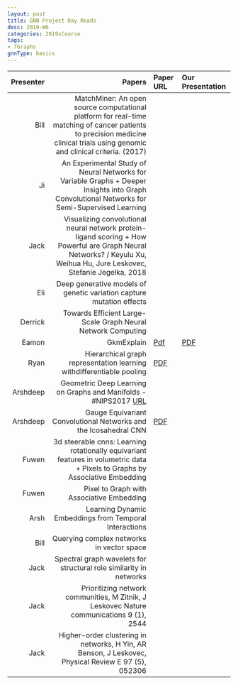 ```yaml
---
layout: post
title: GNN Project Day Reads
desc: 2019-W6
categories: 2019sCourse
tags:
- 7Graphs
gnnType: basics
---
```


| Presenter | Papers | Paper URL| Our Presentation | 
| -----: | -------------------------------: | :----- | :----- | 
| Bill |  MatchMiner: An open source computational platform for real-time matching of cancer patients to precision medicine clinical trials using genomic and clinical criteria. (2017)  |  |  |   
| Ji | An Experimental Study of Neural Networks for Variable Graphs  + Deeper Insights into Graph Convolutional Networks for Semi-Supervised Learning |  |  |  
| Jack |  Visualizing convolutional neural network protein-ligand scoring + How Powerful are Graph Neural Networks? / Keyulu Xu, Weihua Hu, Jure Leskovec, Stefanie Jegelka, 2018 |  |  |  
| Eli | Deep generative models of genetic variation capture mutation effects |  |  |  
| Derrick |  Towards Efficient Large-Scale Graph Neural Network Computing  |  |  |  
| Eamon |  GkmExplain   | [Pdf](https://github.com/kundajelab/gkmexplain)   | [PDF]()| 
| Ryan |  Hierarchical graph representation learning withdifferentiable pooling  | [PDF]()   |  |  
| Arshdeep |  Geometric Deep Learning on Graphs and Manifolds - #NIPS2017  [URL](https://www.youtube.com/watch?v=LvmjbXZyoP0)  |  |  | 
| Arshdeep | Gauge Equivariant Convolutional Networks and the Icosahedral CNN | [PDF]()   |  |  
| Fuwen | 3d steerable cnns: Learning rotationally equivariant features in volumetric data + Pixels to Graphs by Associative Embedding|  |  |  
| Fuwen | Pixel to Graph with Associative Embedding |  | |  
| Arsh| Learning Dynamic Embeddings from Temporal Interactions |  | |   
| Bill | Querying complex networks in vector space |  |  |
| Jack | Spectral graph wavelets for structural role similarity in networks |  |  |
| Jack | Prioritizing network communities, M Zitnik, J Leskovec Nature communications 9 (1), 2544 |  |  |
| Jack | Higher-order clustering in networks, H Yin, AR Benson, J Leskovec, Physical Review E 97 (5), 052306 |  |  |